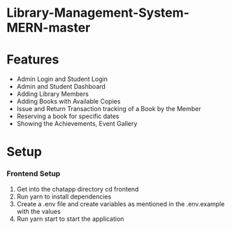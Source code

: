 # Library-Management-System-MERN-master

# Features
- Admin Login and Student Login
- Admin and Student Dashboard
- Adding Library Members
- Adding Books with Available Copies
- Issue and Return Transaction tracking of a Book by the Member
- Reserving a book for specific dates
- Showing the Achievements, Event Gallery

# Setup
### Frontend Setup
1. Get into the chatapp directory cd frontend
2. Run yarn to install dependencies
3. Create a .env file and create variables as mentioned in the .env.example with the values
4. Run yarn start to start the application
